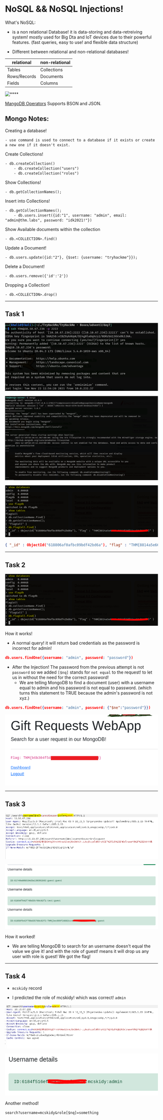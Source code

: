 # NoSQL && NoSQL Injections!

What's NoSQL:
- is a non relational Database! it is data-storing and data-retreiving system! mostly used for Big Dta and IoT devices due to their powerful features. (fast queries, easy to use! and flexible data structure)

- Different between relational and non-relational databases!

|relational|non-relational|
|---------|---------|
|Tables|Collections|
|Rows/Records|Documents|
|Fields|Columns|

![****](https://jelvix.com/wp-content/uploads/2020/05/relational-vs-nonrelational.jpg)

[MangoDB Operators](https://docs.mongodb.com/manual/reference/operator/query/) Supports BSON and JSON.

## Mongo Notes:

Creating a database!

	- use command is used to connect to a database if it exists or create a new one if it doesn't exist.

Create Collections!

	- db.createCollection()
		- db.createCollection("users")
		- db.createCollection("roles")

Show Collections!

	- db.getCollectionNames();

Insert into Collections!

	- db.getCollectionNames();
		- db.users.insert({id:"1", username: "admin", email: "admin@thm.labs", password: "idk2021!"})

Show Available documents within the collection

	- db.<COLLECTION>.find()

Update a Document!

	- db.users.update({id:"2"}, {$set: {username: "tryhackme"}});

Delete a Document!

	- db.users.remove({'id':'2'})

Dropping a Collection!

	- db.<COLLECTION>.drop()

*** 

## Task 1 

![****](/Advent%20of%20Cyber%203/Screenshots/Task7/1.PNG)

![****](/Advent%20of%20Cyber%203/Screenshots/Task7/2.PNG)

![****](/Advent%20of%20Cyber%203/Screenshots/Task7/3.PNG)

```json
{ "_id" : ObjectId("618806af0afbc09bdf42bd6a"), "flag" : "THM{8814a5e6662a97*************}" }
```

***

## Task 2

![****](/Advent%20of%20Cyber%203/Screenshots/Task7/3.PNG)

How it works!

- A normal query! it will return bad credentials as the password is incorrect for admin!

```json
db.users.findOne({username: "admin", password: "password"})
```

- After the Injection! The password from the previous attempt is not ```password``` so we added ```[$nq]``` stands for ```not equal``` to the request! to let us in without the need for the correct password!
	- We are telling MongoDB to find a document (user) with a username equal to admin and his password is not equal to password. (which turns this statement to TRUE because the admin's password is not xyz.)

```json
db.users.findOne({username: "admin", password: {"$ne":"password"}})
```

![****](/Advent%20of%20Cyber%203/Screenshots/Task7/5.png)

***

## Task 3

![****](/Advent%20of%20Cyber%203/Screenshots/Task7/6.PNG)


![****](/Advent%20of%20Cyber%203/Screenshots/Task7/7.PNG)

How it worked!
- We are telling MongoDB to search for an username doesn't equal the value we give it! and with the role of guest! means it will drop us any user with role is guest! We got the flag!

***

## Task 4

- ```mcskidy``` record

- I predicted the role of mcskidy! which was correct! ```admin```

![****](/Advent%20of%20Cyber%203/Screenshots/Task7/8.PNG)


![****](/Advent%20of%20Cyber%203/Screenshots/Task7/9.PNG)

Another method!
```
search?username=mcskidy&role[$nq]=something
```